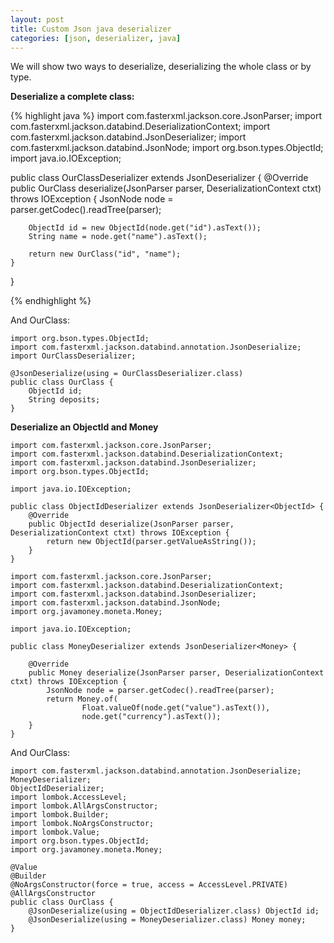 ```yaml
---
layout: post
title: Custom Json java deserializer
categories: [json, deserializer, java]
---
```

We will show two ways to deserialize, deserializing the whole class or by type.  

**Deserialize a complete class:**  

{% highlight java %} 
import com.fasterxml.jackson.core.JsonParser;
import com.fasterxml.jackson.databind.DeserializationContext;
import com.fasterxml.jackson.databind.JsonDeserializer;
import com.fasterxml.jackson.databind.JsonNode;
import org.bson.types.ObjectId;
import java.io.IOException;

public class OurClassDeserializer extends JsonDeserializer<OurClass> {
    @Override
    public OurClass deserialize(JsonParser parser, DeserializationContext ctxt) throws IOException {
        JsonNode node = parser.getCodec().readTree(parser);
        
        ObjectId id = new ObjectId(node.get("id").asText());
        String name = node.get("name").asText();
        
        return new OurClass("id", "name");
    }
}

{% endhighlight %}

And OurClass:  
```
import org.bson.types.ObjectId;
import com.fasterxml.jackson.databind.annotation.JsonDeserialize;
import OurClassDeserializer;

@JsonDeserialize(using = OurClassDeserializer.class)
public class OurClass {
    ObjectId id;
    String deposits;
}
```

**Deserialize an ObjectId and Money**  
```
import com.fasterxml.jackson.core.JsonParser;
import com.fasterxml.jackson.databind.DeserializationContext;
import com.fasterxml.jackson.databind.JsonDeserializer;
import org.bson.types.ObjectId;

import java.io.IOException;

public class ObjectIdDeserializer extends JsonDeserializer<ObjectId> {
    @Override
    public ObjectId deserialize(JsonParser parser, DeserializationContext ctxt) throws IOException {
        return new ObjectId(parser.getValueAsString());
    }
}

```

```
import com.fasterxml.jackson.core.JsonParser;
import com.fasterxml.jackson.databind.DeserializationContext;
import com.fasterxml.jackson.databind.JsonDeserializer;
import com.fasterxml.jackson.databind.JsonNode;
import org.javamoney.moneta.Money;

import java.io.IOException;

public class MoneyDeserializer extends JsonDeserializer<Money> {

    @Override
    public Money deserialize(JsonParser parser, DeserializationContext ctxt) throws IOException {
        JsonNode node = parser.getCodec().readTree(parser);
        return Money.of(
                Float.valueOf(node.get("value").asText()),
                node.get("currency").asText());
    }
}

```

And OurClass:  
```
import com.fasterxml.jackson.databind.annotation.JsonDeserialize;
MoneyDeserializer;
ObjectIdDeserializer;
import lombok.AccessLevel;
import lombok.AllArgsConstructor;
import lombok.Builder;
import lombok.NoArgsConstructor;
import lombok.Value;
import org.bson.types.ObjectId;
import org.javamoney.moneta.Money;

@Value
@Builder
@NoArgsConstructor(force = true, access = AccessLevel.PRIVATE)
@AllArgsConstructor
public class OurClass {
    @JsonDeserialize(using = ObjectIdDeserializer.class) ObjectId id;
    @JsonDeserialize(using = MoneyDeserializer.class) Money money;
}
```

